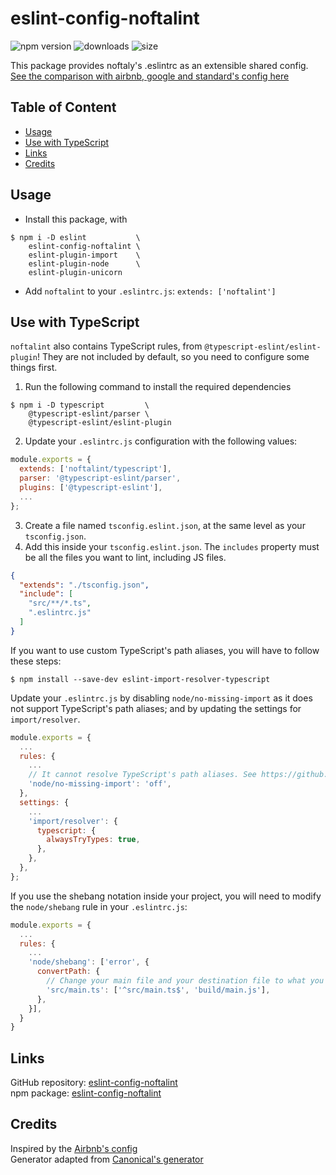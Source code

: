 # eslint-config-noftalint

![npm version](https://img.shields.io/npm/v/eslint-config-noftalint?label=version)
![downloads](https://img.shields.io/npm/dt/eslint-config-noftalint)
![size](https://img.shields.io/bundlephobia/min/eslint-config-noftalint?label=package%20size)

This package provides noftaly's .eslintrc as an extensible shared config.\
[See the comparison with airbnb, google and standard's config here](https://github.com/noftaly/eslint-config-noftalint/blob/master/docs/comparison.md)

## Table of Content

- [Usage](#usage)
- [Use with TypeScript](#use-with-typescript)
- [Links](#links)
- [Credits](#credits)

## Usage

- Install this package, with

```shell
$ npm i -D eslint           \
    eslint-config-noftalint \
    eslint-plugin-import    \
    eslint-plugin-node      \
    eslint-plugin-unicorn
```

- Add `noftalint` to your `.eslintrc.js`: `extends: ['noftalint']`

## Use with TypeScript

`noftalint` also contains TypeScript rules, from `@typescript-eslint/eslint-plugin`! They are not included by default, so you need to configure some things first.

1. Run the following command to install the required dependencies

```shell
$ npm i -D typescript         \
    @typescript-eslint/parser \
    @typescript-eslint/eslint-plugin
```

2. Update your `.eslintrc.js` configuration with the following values:

```js
module.exports = {
  extends: ['noftalint/typescript'],
  parser: '@typescript-eslint/parser',
  plugins: ['@typescript-eslint'],
  ...
};
```

3. Create a file named `tsconfig.eslint.json`, at the same level as your `tsconfig.json`.
4. Add this inside your `tsconfig.eslint.json`. The `includes` property must be all the files you want to lint, including JS files.

```json
{
  "extends": "./tsconfig.json",
  "include": [
    "src/**/*.ts",
    ".eslintrc.js"
  ]
}
```

If you want to use custom TypeScript's path aliases, you will have to follow these steps:

```shell
$ npm install --save-dev eslint-import-resolver-typescript
```

Update your `.eslintrc.js` by disabling `node/no-missing-import` as it does not support TypeScript's path aliases; and by updating the settings for `import/resolver`.

```js
module.exports = {
  ...
  rules: {
    ...
    // It cannot resolve TypeScript's path aliases. See https://github.com/mysticatea/eslint-plugin-node/issues/233
    'node/no-missing-import': 'off',
  },
  settings: {
    ...
    'import/resolver': {
      typescript: {
        alwaysTryTypes: true,
      },
    },
  },
};
```

If you use the shebang notation inside your project, you will need to modify the `node/shebang` rule in your `.eslintrc.js`:

```js
module.exports = {
  ...
  rules: {
    ...
    'node/shebang': ['error', {
      convertPath: {
        // Change your main file and your destination file to what you want
        'src/main.ts': ['^src/main.ts$', 'build/main.js'],
      },
    }],
  }
}
```

## Links

GitHub repository: [eslint-config-noftalint](https://github.com/noftaly/eslint-config-noftalint)\
npm package: [eslint-config-noftalint](https://www.npmjs.com/package/eslint-config-noftalint)

## Credits

Inspired by the [Airbnb's config](https://github.com/airbnb/javascript/tree/master/packages/eslint-config-airbnb-base)\
Generator adapted from [Canonical's generator](https://github.com/gajus/eslint-config-canonical/)
